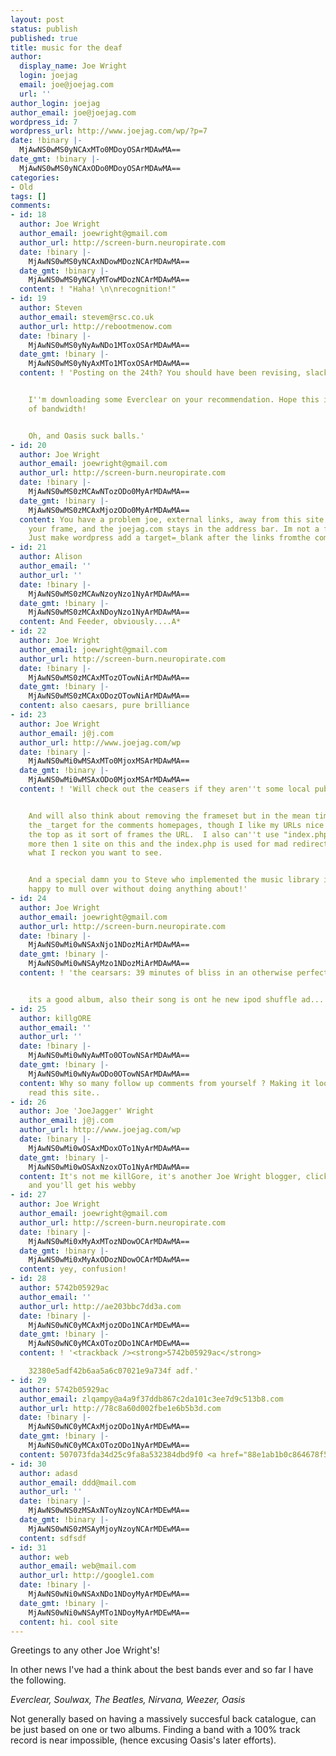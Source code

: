 ```yaml
---
layout: post
status: publish
published: true
title: music for the deaf
author:
  display_name: Joe Wright
  login: joejag
  email: joe@joejag.com
  url: ''
author_login: joejag
author_email: joe@joejag.com
wordpress_id: 7
wordpress_url: http://www.joejag.com/wp/?p=7
date: !binary |-
  MjAwNS0wMS0yNCAxMTo0MDoyOSArMDAwMA==
date_gmt: !binary |-
  MjAwNS0wMS0yNCAxODo0MDoyOSArMDAwMA==
categories:
- Old
tags: []
comments:
- id: 18
  author: Joe Wright
  author_email: joewright@gmail.com
  author_url: http://screen-burn.neuropirate.com
  date: !binary |-
    MjAwNS0wMS0yNCAxNDowMDozNCArMDAwMA==
  date_gmt: !binary |-
    MjAwNS0wMS0yNCAyMTowMDozNCArMDAwMA==
  content: ! "Haha! \n\nrecognition!"
- id: 19
  author: Steven
  author_email: stevem@rsc.co.uk
  author_url: http://rebootmenow.com
  date: !binary |-
    MjAwNS0wMS0yNyAwNDo1MToxOSArMDAwMA==
  date_gmt: !binary |-
    MjAwNS0wMS0yNyAxMTo1MToxOSArMDAwMA==
  content: ! 'Posting on the 24th? You should have been revising, slacker.


    I''m downloading some Everclear on your recommendation. Hope this isn''t a waste
    of bandwidth!


    Oh, and Oasis suck balls.'
- id: 20
  author: Joe Wright
  author_email: joewright@gmail.com
  author_url: http://screen-burn.neuropirate.com
  date: !binary |-
    MjAwNS0wMS0zMCAwNTozODo0MyArMDAwMA==
  date_gmt: !binary |-
    MjAwNS0wMS0zMCAxMjozODo0MyArMDAwMA==
  content: You have a problem joe, external links, away from this site dont break
    your frame, and the joejag.com stays in the address bar. Im not a fan of Javascript.
    Just make wordpress add a target=_blank after the links fromthe comments.
- id: 21
  author: Alison
  author_email: ''
  author_url: ''
  date: !binary |-
    MjAwNS0wMS0zMCAwNzoyNzo1NyArMDAwMA==
  date_gmt: !binary |-
    MjAwNS0wMS0zMCAxNDoyNzo1NyArMDAwMA==
  content: And Feeder, obviously....A*
- id: 22
  author: Joe Wright
  author_email: joewright@gmail.com
  author_url: http://screen-burn.neuropirate.com
  date: !binary |-
    MjAwNS0wMS0zMCAxMTozOTowNiArMDAwMA==
  date_gmt: !binary |-
    MjAwNS0wMS0zMCAxODozOTowNiArMDAwMA==
  content: also caesars, pure brilliance
- id: 23
  author: Joe Wright
  author_email: j@j.com
  author_url: http://www.joejag.com/wp
  date: !binary |-
    MjAwNS0wMi0wMSAxMTo0MjoxMSArMDAwMA==
  date_gmt: !binary |-
    MjAwNS0wMi0wMSAxODo0MjoxMSArMDAwMA==
  content: ! 'Will check out the ceasers if they aren''t some local pub band!


    And will also think about removing the frameset but in the mean time I''ve added
    the _target for the comments homepages, though I like my URLs nice and short at
    the top as it sort of frames the URL.  I also can''t use "index.php" as I host
    more then 1 site on this and the index.php is used for mad redirection based on
    what I reckon you want to see.


    And a special damn you to Steve who implemented the music library idea I was quite
    happy to mull over without doing anything about!'
- id: 24
  author: Joe Wright
  author_email: joewright@gmail.com
  author_url: http://screen-burn.neuropirate.com
  date: !binary |-
    MjAwNS0wMi0wNSAxNjo1NDozMiArMDAwMA==
  date_gmt: !binary |-
    MjAwNS0wMi0wNSAyMzo1NDozMiArMDAwMA==
  content: ! 'the cearsars: 39 minutes of bliss in an otherwise perfect world.


    its a good album, also their song is ont he new ipod shuffle ad...'
- id: 25
  author: killgORE
  author_email: ''
  author_url: ''
  date: !binary |-
    MjAwNS0wMi0wNyAwMTo0OTowNSArMDAwMA==
  date_gmt: !binary |-
    MjAwNS0wMi0wNyAwODo0OTowNSArMDAwMA==
  content: Why so many follow up comments from yourself ? Making it look like people
    read this site..
- id: 26
  author: Joe 'JoeJagger' Wright
  author_email: j@j.com
  author_url: http://www.joejag.com/wp
  date: !binary |-
    MjAwNS0wMi0wOSAxMDoxOTo1NyArMDAwMA==
  date_gmt: !binary |-
    MjAwNS0wMi0wOSAxNzoxOTo1NyArMDAwMA==
  content: It's not me killGore, it's another Joe Wright blogger, click on his name
    and you'll get his webby
- id: 27
  author: Joe Wright
  author_email: joewright@gmail.com
  author_url: http://screen-burn.neuropirate.com
  date: !binary |-
    MjAwNS0wMi0xMyAxMTozNDowOCArMDAwMA==
  date_gmt: !binary |-
    MjAwNS0wMi0xMyAxODozNDowOCArMDAwMA==
  content: yey, confusion!
- id: 28
  author: 5742b05929ac
  author_email: ''
  author_url: http://ae203bbc7dd3a.com
  date: !binary |-
    MjAwNS0wNC0yMCAxMjozODo1NCArMDEwMA==
  date_gmt: !binary |-
    MjAwNS0wNC0yMCAxOTozODo1NCArMDEwMA==
  content: ! '<trackback /><strong>5742b05929ac</strong>

    32380e5adf42b6aa5a6c07021e9a734f adf.'
- id: 29
  author: 5742b05929ac
  author_email: zlqampy@a4a9f37ddb867c2da101c3ee7d9c513b8.com
  author_url: http://78c8a60d002fbe1e6b5b3d.com
  date: !binary |-
    MjAwNS0wNC0yMCAxMjozODo1NyArMDEwMA==
  date_gmt: !binary |-
    MjAwNS0wNC0yMCAxOTozODo1NyArMDEwMA==
  content: 507073fda34d25c9fa8a532384dbd9f0 <a href="88e1ab1b0c864678f561f.com" rel="nofollow">c870498898d9abb2e1b23e</a>.
- id: 30
  author: adasd
  author_email: ddd@mail.com
  author_url: ''
  date: !binary |-
    MjAwNS0wNS0zMSAxNToyNzoyNCArMDEwMA==
  date_gmt: !binary |-
    MjAwNS0wNS0zMSAyMjoyNzoyNCArMDEwMA==
  content: sdfsdf
- id: 31
  author: web
  author_email: web@mail.com
  author_url: http://google1.com
  date: !binary |-
    MjAwNS0wNi0wNSAxNDo1NDoyMyArMDEwMA==
  date_gmt: !binary |-
    MjAwNS0wNi0wNSAyMTo1NDoyMyArMDEwMA==
  content: hi. cool site
---
```

<p>Greetings to any other Joe Wright's!</p>
<p>In other news I've had a think about the best bands ever and so far I have the following.</p>
<p><em>Everclear, Soulwax, The Beatles, Nirvana, Weezer, Oasis</em></p>
<p>Not generally based on having a massively succesful back catalogue, can be just based on one or two albums.  Finding a band with a 100% track record is near impossible, (hence excusing Oasis's later efforts).</p>
